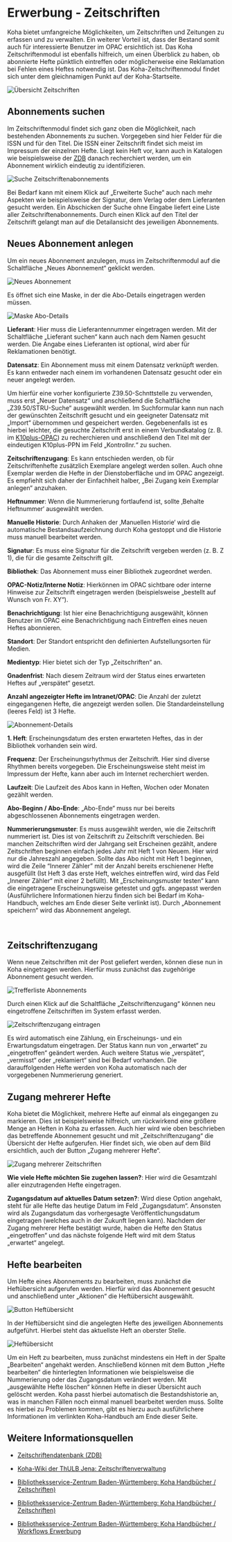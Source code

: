 # Erwerbung - Zeitschriften

Koha bietet umfangreiche Möglichkeiten, um Zeitschriften und Zeitungen zu erfassen und zu verwalten. Ein weiterer Vorteil ist, dass der Bestand somit auch für interessierte Benutzer im OPAC ersichtlich ist.
Das Koha Zeitschriftenmodul ist ebenfalls hilfreich, um einen Überblick zu haben, ob abonnierte Hefte pünktlich eintreffen oder möglicherweise eine Reklamation bei Fehlen eines Heftes notwendig ist. Das Koha-Zeitschriftenmodul findet sich unter dem gleichnamigen Punkt auf der Koha-Startseite.

![Übersicht Zeitschriften](../Images/EW_zsuebers.PNG)


## Abonnements suchen
Im Zeitschriftenmodul findet sich ganz oben die Möglichkeit, nach bestehenden Abonnements zu suchen. Vorgegeben sind hier Felder für die ISSN und für den Titel. Die ISSN einer Zeitschrift findet sich meist im Impressum der einzelnen Hefte. Liegt kein Heft vor, kann auch in Katalogen wie beispielsweise der <a href="https://zdb-katalog.de/index.xhtml">ZDB</a> danach recherchiert werden, um ein Abonnement wirklich eindeutig zu identifizieren.

![Suche Zeitschriftenabonnements](../Images/EW_zssuche.PNG)
 
Bei Bedarf kann mit einem Klick auf „Erweiterte Suche“ auch nach mehr Aspekten wie beispielsweise der Signatur, dem Verlag oder dem Lieferanten gesucht werden. Ein Abschicken der Suche ohne Eingabe liefert eine Liste aller Zeitschriftenabonnements.
Durch einen Klick auf den Titel der Zeitschrift gelangt man auf die Detailansicht des jeweiligen Abonnements.

## Neues Abonnement anlegen
 
Um ein neues Abonnement anzulegen, muss im Zeitschriftenmodul auf die Schaltfläche „Neues Abonnement“ geklickt werden.

![Neues Abonnement](../Images/EW_zsaboneu.PNG)

 
Es öffnet sich eine Maske, in der die Abo-Details eingetragen werden müssen.

![Maske Abo-Details](../Images/EW_zsabodetails.PNG)

 
**Lieferant**: Hier muss die Lieferantennummer eingetragen werden. Mit der Schaltfläche „Lieferant suchen“ kann auch nach dem Namen gesucht werden. Die Angabe eines Lieferanten ist optional, wird aber für Reklamationen benötigt.

**Datensatz**: Ein Abonnement muss mit einem Datensatz verknüpft werden. Es kann entweder nach einem im vorhandenen Datensatz gesucht oder ein neuer angelegt werden.

Um hierfür eine vorher konfigurierte Z39.50-Schnttstelle zu verwenden, muss erst „Neuer Datensatz“ und anschließend die Schaltfläche „Z39.50/STRU-Suche“ ausgewählt werden. Im Suchformular kann nun nach der gewünschten Zeitschrift gesucht und ein geeigneter Datensatz mit „Import“ übernommen und gespeichert werden. Gegebenenfalls ist es hierbei leichter, die gesuchte Zeitschrift erst in einem Verbundkatalog (z. B. im <a href="https://opac.k10plus.de/">K10plus-OPAC</a>) zu recherchieren und anschließend den Titel mit der eindeutigen K10plus-PPN im Feld „Kontrollnr.“ zu suchen.

**Zeitschriftenzugang**: Es kann entschieden werden, ob für Zeitschriftenhefte zusätzlich Exemplare angelegt werden sollen. Auch ohne Exemplar werden die Hefte in der Dienstoberfläche und im OPAC angezeigt. Es empfiehlt sich daher der Einfachheit halber, „Bei Zugang kein Exemplar anlegen“ anzuhaken.

**Heftnummer**: Wenn die Nummerierung fortlaufend ist, sollte ‚Behalte Heftnummer‘ ausgewählt werden.

**Manuelle Historie**: Durch Anhaken der ‚Manuellen Historie‘ wird die automatische Bestandsaufzeichnung durch Koha gestoppt und die Historie muss manuell bearbeitet werden.

**Signatur**: Es muss eine Signatur für die Zeitschrift vergeben werden (z. B. Z 1), die für die gesamte Zeitschrift gilt.

**Bibliothek**: Das Abonnement muss einer Bibliothek zugeordnet werden.

**OPAC-Notiz/Interne Notiz**: Hierkönnen im OPAC sichtbare oder interne Hinweise zur Zeitschrift eingetragen werden (beispielsweise „bestellt auf Wunsch von Fr. XY“).

**Benachrichtigung**: Ist hier eine Benachrichtigung ausgewählt, können Benutzer im OPAC eine Benachrichtigung nach Eintreffen eines neuen Heftes abonnieren.

**Standort**: Der Standort entspricht den definierten Aufstellungsorten für Medien.

**Medientyp**: Hier bietet sich der Typ „Zeitschriften“ an.

**Gnadenfrist**: Nach diesem Zeitraum wird der Status eines erwarteten Heftes auf „verspätet“ gesetzt.

**Anzahl angezeigter Hefte im Intranet/OPAC**: Die Anzahl der zuletzt eingegangenen Hefte, die angezeigt werden sollen. Die Standardeinstellung (leeres Feld) ist 3 Hefte.

![Abonnement-Details](../Images/EW_zsabomaske.PNG)

 
**1. Heft**: Erscheinungsdatum des ersten erwarteten Heftes, das in der Bibliothek vorhanden sein wird.

**Frequenz**: Der Erscheinungsrhythmus der Zeitschrift. Hier sind diverse Rhythmen bereits vorgegeben. Die Erscheinungsweise steht meist im Impressum der Hefte, kann aber auch im Internet recherchiert werden.

**Laufzeit**: Die Laufzeit des Abos kann in Heften, Wochen oder Monaten gezählt werden.

**Abo-Beginn / Abo-Ende**: „Abo-Ende“ muss nur bei bereits abgeschlossenen Abonnements eingetragen werden. 

**Nummerierungsmuster**: Es muss ausgewählt werden, wie die Zeitschrift nummeriert ist. Dies ist von Zeitschrift zu Zeitschrift verschieden. Bei manchen Zeitschriften wird der Jahrgang seit Erscheinen gezählt, andere Zeitschriften beginnen einfach jedes Jahr mit Heft 1 von Neuem. Hier wird nur die Jahreszahl angegeben. 
Sollte das Abo nicht mit Heft 1 beginnen, wird die Zeile “Innerer Zähler” mit der Anzahl bereits erschienener Hefte ausgefüllt (Ist Heft 3 das erste Heft, welches eintreffen wird, wird das Feld „Innerer Zähler“ mit einer 2 befüllt). Mit „Erscheinungsmuster testen“ kann die eingetragene Erscheinungsweise getestet und ggfs. angepasst werden (Ausführlichere Informationen hierzu finden sich bei Bedarf im Koha-Handbuch, welches am Ende dieser Seite verlinkt ist).
Durch „Abonnement speichern“ wird das Abonnement angelegt.

 
## Zeitschriftenzugang
Wenn neue Zeitschriften mit der Post geliefert werden, können diese nun in Koha eingetragen werden. Hierfür muss zunächst das zugehörige Abonnement gesucht werden.

![Trefferliste Abonnements](../Images/EW_zsaboliste.PNG)

 
Durch einen Klick auf die Schaltfläche „Zeitschriftenzugang“ können neu eingetroffene Zeitschriften im System erfasst werden.

![Zeitschriftenzugang eintragen](../Images/EW_zszugang.PNG)

 
Es wird automatisch eine Zählung, ein Erscheinungs- und ein Erwartungsdatum eingetragen. Der Status kann nun von „erwartet“ zu „eingetroffen“ geändert werden. Auch weitere Status wie „verspätet“, „vermisst“ oder „reklamiert“ sind bei Bedarf vorhanden. Die darauffolgenden Hefte werden von Koha automatisch nach der vorgegebenen Nummerierung generiert.

## Zugang mehrerer Hefte

Koha bietet die Möglichkeit, mehrere Hefte auf einmal als eingegangen zu markieren. Dies ist beispielsweise hilfreich, um rückwirkend eine größere Menge an Heften in Koha zu erfassen.
Auch hier wird wie oben beschrieben das betreffende Abonnement gesucht und mit „Zeitschriftenzugang“ die Übersicht der Hefte aufgerufen. Hier findet sich, wie oben auf dem Bild ersichtlich, auch der Button „Zugang mehrerer Hefte“. 
 

 ![Zugang mehrerer Zeitschriften](../Images/EW_zsmehrere.PNG)

**Wie viele Hefte möchten Sie zugehen lassen?**: Hier wird die Gesamtzahl aller einzutragenden Hefte eingetragen. 

**Zugangsdatum auf aktuelles Datum setzen?**: Wird diese Option angehakt, steht für alle Hefte das heutige Datum im Feld „Zugangsdatum“. Ansonsten wird als Zugangsdatum das vorhergesagte Veröffentlichungsdatum eingetragen (welches auch in der Zukunft liegen kann).
Nachdem der Zugang mehrerer Hefte bestätigt wurde, haben die Hefte den Status „eingetroffen“ und das nächste folgende Heft wird mit dem Status „erwartet“ angelegt.

## Hefte bearbeiten

Um Hefte eines Abonnements zu bearbeiten, muss zunächst die Heftübersicht aufgerufen werden. Hierfür wird das Abonnement gesucht und anschließend unter „Aktionen“ die Heftübersicht ausgewählt.
 

![Button Heftübersicht](../Images/EW_zsheftuebersicht.PNG)

In der Heftübersicht sind die angelegten Hefte des jeweiligen Abonnements aufgeführt. Hierbei steht das aktuellste Heft an oberster Stelle. 
 

![Heftübersicht](../Images/EW_zsabohefte.PNG)

Um ein Heft zu bearbeiten, muss zunächst mindestens ein Heft in der Spalte „Bearbeiten“ angehakt werden. Anschließend können mit dem Button „Hefte bearbeiten“ die hinterlegten Informationen wie beispielsweise die Nummerierung oder das Zugangsdatum verändert werden. Mit „ausgewählte Hefte löschen“ können Hefte in dieser Übersicht auch gelöscht werden. Koha passt hierbei automatisch die Bestandshistorie an, was in manchen Fällen noch einmal manuell bearbeitet werden muss. Sollte es hierbei zu Problemen kommen, gibt es hierzu auch ausführlichere Informationen im verlinkten Koha-Handbuch am Ende dieser Seite.


## Weitere Informationsquellen

* <a href="https://zdb-katalog.de/">Zeitschriftendatenbank (ZDB)</a>

* <a href="https://koha-wiki.thulb.uni-jena.de/zeitschriftenverwaltung/">Koha-Wiki der ThULB Jena: Zeitschriftenverwaltung</a>
* <a href="https://wiki.bsz-bw.de/download/attachments/17565617/20-05_Handbuch_Zeitschriftenverwaltung.pdf?version=1&modificationDate=1611932107093&api=v2"> Bibliotheksservice-Zentrum Baden-Württemberg: Koha Handbücher / Zeitschriften)</a>
* <a href="https://wiki.bsz-bw.de/download/attachments/17565617/20-05_Handbuch_Zeitschriftenverwaltung.pdf?version=1&modificationDate=1611932107093&api=v2"> Bibliotheksservice-Zentrum Baden-Württemberg: Koha Handbücher / Zeitschriften)</a>
* <a href="https://wiki.bsz-bw.de/pages/viewpage.action?pageId=17565617&preview=/17565617/19827231/18-11_Workflows_Erwerbung.pdf">Bibliotheksservice-Zentrum Baden-Württemberg: Koha Handbücher / Workflows Erwerbung</a>

